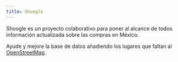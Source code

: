 ```yaml
---
title: Shoogle
---
```


Shoogle es un proyecto colaborativo para poner al alcance de todos información actualizada sobre las compras en México.

Ayude y mejore la base de datos añadiendo los lugares que faltan al [OpenStreetMap](https://www.openstreetmap.org/).
